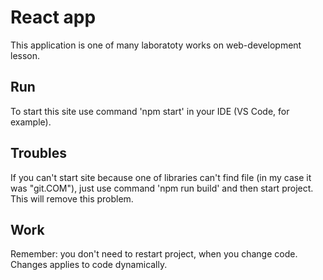 # React app
This application is one of many laboratoty works on web-development lesson.

## Run
To start this site use command 'npm start' in your IDE (VS Code, for example).

## Troubles
If you can't start site because one of libraries can't find file (in my case it was "git.COM"), just use command 'npm run build' and then start project.
This will remove this problem.

## Work
Remember: you don't need to restart project, when you change code. 
Changes applies to code dynamically.
